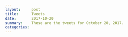 ```yaml
---
layout:     post
title:      Tweets
date:       2017-10-20
summary:    These are the tweets for October 20, 2017.
categories:
---
```


